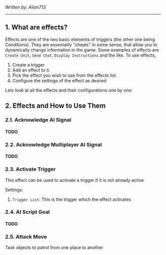 *Written by: Alian713*

---

## 1. What are effects?

Effects are one of the two basic elements of triggers (the other one being Conditions). They are essentailly "cheats" in some sense, that allow you to dynamically change information in the game. Some examples of effects are `Create Unit`, `Send Chat`, `Display Instructions` and the like. To use effects,
1. Create a trigger
2. Add an effect to it.
3. Pick the effect you wish to use from the effects list.
4. Configure the settings of the effect as desired

Lets look at all the effects and their configurations one by one:

## 2. Effects and How to Use Them

### 2.1. Acknowledge AI Signal

#### TODO

### 2.2. Acknowledge Multiplayer AI Signal

#### TODO

### 2.3. Activate Trigger

This effect can be used to activate a trigger if it is not already active

Settings:

1. `Trigger List`: This is the trigger which the effect activates

### 2.4. AI Script Goal

#### TODO

### 2.5. Attack Move

Task objects to patrol from one place to another

